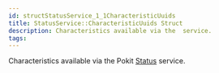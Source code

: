 ```yaml
---
id: structStatusService_1_1CharacteristicUuids
title: StatusService::CharacteristicUuids Struct
description: Characteristics available via the  service.
tags:
---
```

Characteristics available via the Pokit [Status](structStatusService_1_1Status) service.
